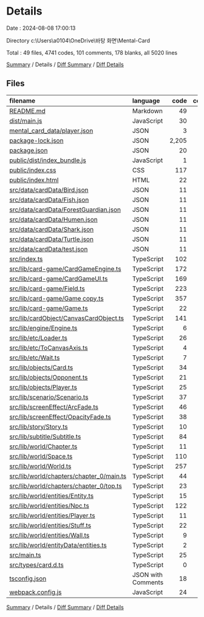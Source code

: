 # Details

Date : 2024-08-08 17:00:13

Directory c:\\Users\\a0104\\OneDrive\\바탕 화면\\Mental-Card

Total : 49 files,  4741 codes, 101 comments, 178 blanks, all 5020 lines

[Summary](results.md) / Details / [Diff Summary](diff.md) / [Diff Details](diff-details.md)

## Files
| filename | language | code | comment | blank | total |
| :--- | :--- | ---: | ---: | ---: | ---: |
| [README.md](/README.md) | Markdown | 49 | 0 | 23 | 72 |
| [dist/main.js](/dist/main.js) | JavaScript | 30 | 1 | 1 | 32 |
| [mental_card_data/player.json](/mental_card_data/player.json) | JSON | 3 | 0 | 0 | 3 |
| [package-lock.json](/package-lock.json) | JSON | 2,205 | 0 | 1 | 2,206 |
| [package.json](/package.json) | JSON | 20 | 0 | 1 | 21 |
| [public/dist/index_bundle.js](/public/dist/index_bundle.js) | JavaScript | 1 | 0 | 0 | 1 |
| [public/index.css](/public/index.css) | CSS | 117 | 1 | 0 | 118 |
| [public/index.html](/public/index.html) | HTML | 22 | 0 | 1 | 23 |
| [src/data/cardData/Bird.json](/src/data/cardData/Bird.json) | JSON | 11 | 0 | 0 | 11 |
| [src/data/cardData/Fish.json](/src/data/cardData/Fish.json) | JSON | 11 | 0 | 0 | 11 |
| [src/data/cardData/ForestGuardian.json](/src/data/cardData/ForestGuardian.json) | JSON | 11 | 0 | 1 | 12 |
| [src/data/cardData/Humen.json](/src/data/cardData/Humen.json) | JSON | 11 | 0 | 0 | 11 |
| [src/data/cardData/Shark.json](/src/data/cardData/Shark.json) | JSON | 11 | 0 | 0 | 11 |
| [src/data/cardData/Turtle.json](/src/data/cardData/Turtle.json) | JSON | 11 | 0 | 0 | 11 |
| [src/data/cardData/test.json](/src/data/cardData/test.json) | JSON | 11 | 0 | 0 | 11 |
| [src/index.ts](/src/index.ts) | TypeScript | 102 | 7 | 24 | 133 |
| [src/lib/card-game/CardGameEngine.ts](/src/lib/card-game/CardGameEngine.ts) | TypeScript | 172 | 23 | 24 | 219 |
| [src/lib/card-game/CardGameUI.ts](/src/lib/card-game/CardGameUI.ts) | TypeScript | 169 | 0 | 6 | 175 |
| [src/lib/card-game/Field.ts](/src/lib/card-game/Field.ts) | TypeScript | 223 | 0 | 3 | 226 |
| [src/lib/card-game/Game copy.ts](/src/lib/card-game/Game%20copy.ts) | TypeScript | 357 | 47 | 34 | 438 |
| [src/lib/card-game/Game.ts](/src/lib/card-game/Game.ts) | TypeScript | 22 | 0 | 0 | 22 |
| [src/lib/cardObject/CanvasCardObject.ts](/src/lib/cardObject/CanvasCardObject.ts) | TypeScript | 141 | 8 | 3 | 152 |
| [src/lib/engine/Engine.ts](/src/lib/engine/Engine.ts) | TypeScript | 6 | 0 | 2 | 8 |
| [src/lib/etc/Loader.ts](/src/lib/etc/Loader.ts) | TypeScript | 26 | 0 | 0 | 26 |
| [src/lib/etc/ToCanvasAxis.ts](/src/lib/etc/ToCanvasAxis.ts) | TypeScript | 4 | 0 | 0 | 4 |
| [src/lib/etc/Wait.ts](/src/lib/etc/Wait.ts) | TypeScript | 7 | 0 | 0 | 7 |
| [src/lib/objects/Card.ts](/src/lib/objects/Card.ts) | TypeScript | 34 | 0 | 1 | 35 |
| [src/lib/objects/Opponent.ts](/src/lib/objects/Opponent.ts) | TypeScript | 21 | 0 | 1 | 22 |
| [src/lib/objects/Player.ts](/src/lib/objects/Player.ts) | TypeScript | 25 | 7 | 1 | 33 |
| [src/lib/scenario/Scenario.ts](/src/lib/scenario/Scenario.ts) | TypeScript | 37 | 0 | 1 | 38 |
| [src/lib/screenEffect/ArcFade.ts](/src/lib/screenEffect/ArcFade.ts) | TypeScript | 46 | 0 | 5 | 51 |
| [src/lib/screenEffect/OpacityFade.ts](/src/lib/screenEffect/OpacityFade.ts) | TypeScript | 38 | 0 | 3 | 41 |
| [src/lib/story/Story.ts](/src/lib/story/Story.ts) | TypeScript | 10 | 0 | 3 | 13 |
| [src/lib/subtitle/Subtitle.ts](/src/lib/subtitle/Subtitle.ts) | TypeScript | 84 | 0 | 8 | 92 |
| [src/lib/world/Chapter.ts](/src/lib/world/Chapter.ts) | TypeScript | 11 | 0 | 1 | 12 |
| [src/lib/world/Space.ts](/src/lib/world/Space.ts) | TypeScript | 110 | 0 | 2 | 112 |
| [src/lib/world/World.ts](/src/lib/world/World.ts) | TypeScript | 257 | 4 | 7 | 268 |
| [src/lib/world/chapters/chapter_0/main.ts](/src/lib/world/chapters/chapter_0/main.ts) | TypeScript | 44 | 1 | 4 | 49 |
| [src/lib/world/chapters/chapter_0/top.ts](/src/lib/world/chapters/chapter_0/top.ts) | TypeScript | 23 | 0 | 2 | 25 |
| [src/lib/world/entities/Entity.ts](/src/lib/world/entities/Entity.ts) | TypeScript | 15 | 0 | 0 | 15 |
| [src/lib/world/entities/Npc.ts](/src/lib/world/entities/Npc.ts) | TypeScript | 122 | 1 | 5 | 128 |
| [src/lib/world/entities/Player.ts](/src/lib/world/entities/Player.ts) | TypeScript | 11 | 0 | 1 | 12 |
| [src/lib/world/entities/Stuff.ts](/src/lib/world/entities/Stuff.ts) | TypeScript | 22 | 0 | 0 | 22 |
| [src/lib/world/entities/Wall.ts](/src/lib/world/entities/Wall.ts) | TypeScript | 9 | 0 | 2 | 11 |
| [src/lib/world/entityData/entities.ts](/src/lib/world/entityData/entities.ts) | TypeScript | 2 | 0 | 2 | 4 |
| [src/main.ts](/src/main.ts) | TypeScript | 25 | 1 | 4 | 30 |
| [src/types/card.d.ts](/src/types/card.d.ts) | TypeScript | 0 | 0 | 1 | 1 |
| [tsconfig.json](/tsconfig.json) | JSON with Comments | 18 | 0 | 0 | 18 |
| [webpack.config.js](/webpack.config.js) | JavaScript | 24 | 0 | 0 | 24 |

[Summary](results.md) / Details / [Diff Summary](diff.md) / [Diff Details](diff-details.md)